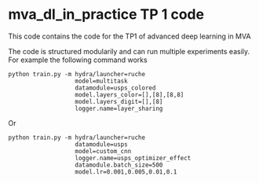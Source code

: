 # mva_dl_in_practice TP 1 code

This code contains the code for the TP1 of advanced deep learning in MVA

The code is structured modularily and can run multiple experiments easily. For example the following command works

```
python train.py -m hydra/launcher=ruche 
                   model=multitask 
                   datamodule=usps_colored 
                   model.layers_color=[],[8],[8,8] 
                   model.layers_digit=[],[8] 
                   logger.name=layer_sharing
```
Or 
```
python train.py -m hydra/launcher=ruche 
                   datamodule=usps 
                   model=custom_cnn 
                   logger.name=usps_optimizer_effect 
                   datamodule.batch_size=500 
                   model.lr=0.001,0.005,0.01,0.1
```
